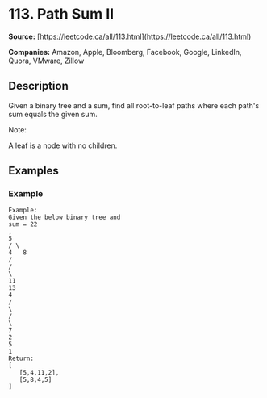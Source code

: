 # 113. Path Sum II

**Source:** [https://leetcode.ca/all/113.html](https://leetcode.ca/all/113.html)

**Companies:** Amazon, Apple, Bloomberg, Facebook, Google, LinkedIn, Quora, VMware, Zillow

## Description

Given a binary tree and a sum, find all root-to-leaf paths where each path's sum equals
        the given sum.

Note:

A leaf is a node with no children.

## Examples

### Example

```
Example:
Given the below binary tree and
sum = 22
,
5
/ \
4   8
/
/
\
11
13
4
/
\
/
\
7
2
5
1
Return:
[
   [5,4,11,2],
   [5,8,4,5]
]
```

